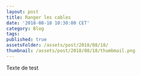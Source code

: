 ```yaml
---
layout: post
title: Ranger les cables
date: '2018-08-18 10:30:00 CET'
category: Blog
tags:
published: true
assetsFolder: /assets/post/2018/08/18/
thumbnail: /assets/post/2018/08/18/thumbmail.png
---
```



Texte de test
